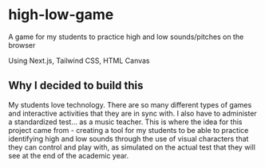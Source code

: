 # high-low-game
A game for my students to practice high and low sounds/pitches on the browser


Using Next.js, Tailwind CSS, HTML Canvas


## Why I decided to build this
My students love technology. There are so many different types of games and interactive activities that they are in sync with.
I also have to administer a standardized test… as a music teacher.
This is where the idea for this project came from - creating a tool for my students to be able to practice identifying high and low sounds through the 
use of visual characters that they can control and play with, as simulated on the actual test that they will see at the end of the academic year.
